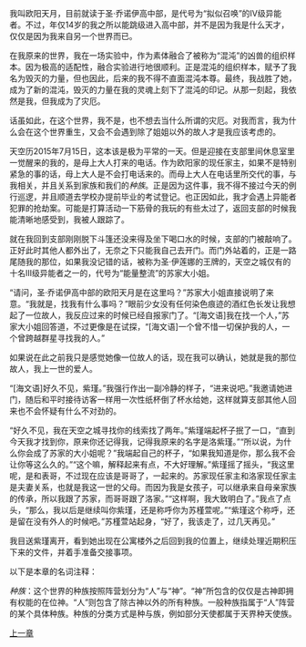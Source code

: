 我叫欧阳天月，目前就读于圣·乔诺伊高中部，是代号为“拟似召唤”的IV级异能者。不过，年仅14岁的我之所以能跳级进入高中部，并不是因为我是什么天才，仅仅是因为我来自另一个世界而已。

在我原来的世界，我在一场实验中，作为素体融合了被称为“混沌”的凶兽的组织样本。因为极高的适配性，融合实验进行地很顺利。正是混沌的组织样本，赋予了我名为毁灭的力量，但也因此，后来的我不得不直面混沌本尊。最终，我战胜了她，成为了新的混沌，毁灭的力量在我的灵魂上刻下了混沌的印记。从那一刻起，我依然是我，但我成为了灾厄。

话虽如此，在这个世界，我不是，也不想去当什么所谓的灾厄。对我而言，我为什么会在这个世界重生，又会不会遇到除了姐姐以外的故人才是我应该考虑的。

天空历2015年7月15日，这本该是极为平常的一天。但是迎接在支部里间休息室里一觉醒来的我的，是母上大人打来的电话。作为欧阳家的现任家主，如果不是特别紧急的事的话，母上大人是不会打电话来的。而母上大人在电话里所交代的事，与我相关，并且关系到家族和我们的*种族*。正是因为这件事，我不得不接过今天的例行巡逻，并且顺道去学校办提前毕业的考试登记。也正因如此，我才会遇上异能者犯罪的抢劫案。可能是打算活动一下筋骨的我玩的有些太过了，返回支部的时候我能清晰地感受到，我被人跟踪了。

就在我回到支部刚刚脱下斗篷还没来得及坐下喝口水的时候，支部的门被敲响了。正好此时其他人都外出了，无奈之下只能我自己去开门。而门外站着的，正是一路尾随我的那位，如果我没记错的话，被称为圣·伊莲娜的王牌的，天空之城仅有的十名III级异能者之一的，代号为“能量整流”的苏家大小姐。

“请问，圣·乔诺伊高中部的欧阳天月是在这里吗？”苏家大小姐直接说明了来意。“我就是，找我有什么事吗？”眼前少女没有任何染色痕迹的酒红色长发让我想起了一位故人，我反应过来的时候已经自报家门了。“[海文语]我在找一个人，”苏家大小姐回答道，不过更像是在试探，“[海文语]一个曾不惜一切保护我的人，一个曾跨越群星寻找我的人。”

如果说在此之前我只是感觉她像一位故人的话，现在我可以确认，她就是我的那位故人，我上一世的爱人。

“[海文语]好久不见，紫瑾。”我强行作出一副冷静的样子，“进来说吧。”我邀请她进门，随后和平时接待访客一样用一次性纸杯倒了杯水给她，这样就算支部其他人回来也不会怀疑有什么不对劲的。

“好久不见，我在天空之城寻找你的线索找了两年。”紫瑾端起杯子抿了一口，“直到今天我才找到你，原来你还记得我，记得我原来的名字是洛紫瑾。”“所以说，为什么你会成了苏家的大小姐呢？”我端起自己的杯子，“如果我知道是你，那么我不会让你等这么久的。”“这个嘛，解释起来有点，不大好理解。”紫瑾摇了摇头，“我这里呢，是和表哥，不过现在应该是哥哥了，一起来的。苏家现任家主和洛家现任家主是夫妻关系，也就是我这一世的父母。而因为我是女孩子，可以继承来自母亲家族的传承，所以我跟了苏家，而哥哥跟了洛家。”“这样啊，我大致明白了。”我点了点头，“那么，我以后是继续叫你紫瑾，还是称呼你为苏槿萱呢。”“紫瑾这个称呼，还是留在没有外人的时候吧。”苏槿萱站起身，“好了，我该走了，过几天再见。”

我目送紫瑾离开，看到她出现在公寓楼外之后回到我的位置上，继续处理近期积压下来的文件，并着手准备交接事项。

以下是本章的名词注释：

*种族*：这个世界的种族按照阵营划分为“人”与“神”。“神”所包含的仅仅是古神即拥有权能的在位神。“人”则包含了除古神以外的所有种族。一般种族指属于“人”阵营的某个具体种族。种族的分类方式是种与族，例如部分天使都属于天界种天使族。

[上一章](https://github.com/LunaLaffer/SkyCity/blob/%E7%AC%AC%E4%B8%80%E5%8D%B7/%E9%87%8D%E7%94%9F%E7%9A%84%E7%81%BE%E5%8E%84.md)
